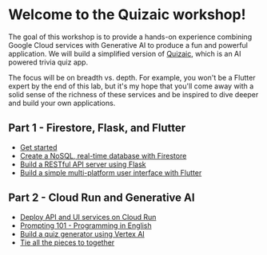 # Welcome to the Quizaic workshop!

The goal of this workshop is to provide a hands-on experience combining Google Cloud services with Generative AI to produce a fun and powerful application. We will build a simplified version of [Quizaic](htts://github.com/mco-gh/quizaic), which is an AI powered trivia quiz app.

The focus will be on breadth vs. depth. For example, you won't be a Flutter expert by the end of this lab, but it's my hope that you'll come away with a solid sense of the richness of these services and be inspired to dive deeper and build your own applications.

## Part 1 - Firestore, Flask, and Flutter
- [Get started](start.md)
- [Create a NoSQL, real-time database with Firestore](firestore.md)
- [Build a RESTful API server using Flask](flask.md)
- [Build a simple multi-platform user interface with Flutter](flutter.md)

## Part 2 - Cloud Run and Generative AI
- [Deploy API and UI services on Cloud Run](run.md)
- [Prompting 101 - Programming in English](prompt.md)
- [Build a quiz generator using Vertex AI](vertex.md)
- [Tie all the pieces to together](integrate.md)
